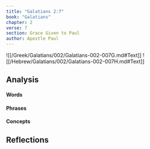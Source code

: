 ```yaml
---
title: "Galatians 2:7"
book: "Galatians"
chapter: 2
verse: 7
section: Grace Given to Paul
author: Apostle Paul
---
```

![[/Greek/Galatians/002/Galatians-002-007G.md#Text]]
![[/Hebrew/Galatians/002/Galatians-002-007H.md#Text]]

## Analysis

#### Words

#### Phrases

#### Concepts

## Reflections

